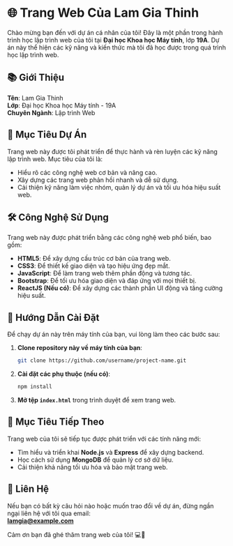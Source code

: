# 🌐 Trang Web Của Lam Gia Thinh

Chào mừng bạn đến với dự án cá nhân của tôi! Đây là một phần trong hành trình học lập trình web của tôi tại **Đại học Khoa học Máy tính**, lớp **19A**. Dự án này thể hiện các kỹ năng và kiến thức mà tôi đã học được trong quá trình học lập trình web.

## 📚 Giới Thiệu

**Tên**: Lam Gia Thinh  
**Lớp**: Đại học Khoa học Máy tính - 19A  
**Chuyên Ngành**: Lập trình Web

## 🎯 Mục Tiêu Dự Án

Trang web này được tôi phát triển để thực hành và rèn luyện các kỹ năng lập trình web. Mục tiêu của tôi là:
- Hiểu rõ các công nghệ web cơ bản và nâng cao.
- Xây dựng các trang web phản hồi nhanh và dễ sử dụng.
- Cải thiện kỹ năng làm việc nhóm, quản lý dự án và tối ưu hóa hiệu suất web.

## 🛠️ Công Nghệ Sử Dụng

Trang web này được phát triển bằng các công nghệ web phổ biến, bao gồm:

- **HTML5**: Để xây dựng cấu trúc cơ bản của trang web.
- **CSS3**: Để thiết kế giao diện và tạo hiệu ứng đẹp mắt.
- **JavaScript**: Để làm trang web thêm phần động và tương tác.
- **Bootstrap**: Để tối ưu hóa giao diện và đáp ứng với mọi thiết bị.
- **ReactJS (Nếu có)**: Để xây dựng các thành phần UI động và tăng cường hiệu suất.

## 🚀 Hướng Dẫn Cài Đặt

Để chạy dự án này trên máy tính của bạn, vui lòng làm theo các bước sau:

1. **Clone repository này về máy tính của bạn**:
    ```bash
    git clone https://github.com/username/project-name.git
    ```

2. **Cài đặt các phụ thuộc (nếu có)**:
    ```bash
    npm install
    ```

3. **Mở tệp `index.html`** trong trình duyệt để xem trang web.

## 🔮 Mục Tiêu Tiếp Theo

Trang web của tôi sẽ tiếp tục được phát triển với các tính năng mới:
- Tìm hiểu và triển khai **Node.js** và **Express** để xây dựng backend.
- Học cách sử dụng **MongoDB** để quản lý cơ sở dữ liệu.
- Cải thiện khả năng tối ưu hóa và bảo mật trang web.

## 📧 Liên Hệ

Nếu bạn có bất kỳ câu hỏi nào hoặc muốn trao đổi về dự án, đừng ngần ngại liên hệ với tôi qua email:  
**lamgia@example.com**

Cảm ơn bạn đã ghé thăm trang web của tôi! 💻🌟

